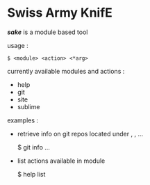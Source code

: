Swiss Army KnifE
================


***sake*** is a module based tool


usage :

	$ <module> <action> <*arg>


currently available modules and actions :

  - help
  - git
  - site
  - sublime


examples :

  - retrieve info on git repos located under <path1>, <path2>, ...

	$ git info <path1> <path2> ...

  - list actions available in module <m>

	$ help list <m>